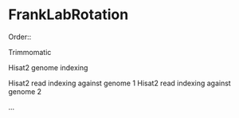 # FrankLabRotation

Order::

Trimmomatic

Hisat2 genome indexing

Hisat2 read indexing against genome 1
Hisat2 read indexing against genome 2

...
